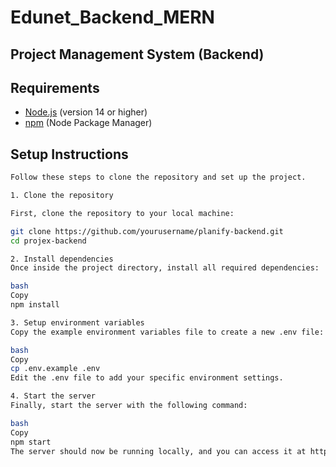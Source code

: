 # Edunet_Backend_MERN
## Project Management System (Backend)

## Requirements

- [Node.js](https://nodejs.org/) (version 14 or higher)
- [npm](https://npmjs.com/) (Node Package Manager)

## Setup Instructions
```bash
Follow these steps to clone the repository and set up the project.

1. Clone the repository

First, clone the repository to your local machine:

git clone https://github.com/yourusername/planify-backend.git
cd projex-backend

2. Install dependencies
Once inside the project directory, install all required dependencies:

bash
Copy
npm install

3. Setup environment variables
Copy the example environment variables file to create a new .env file:

bash
Copy
cp .env.example .env
Edit the .env file to add your specific environment settings.

4. Start the server
Finally, start the server with the following command:

bash
Copy
npm start
The server should now be running locally, and you can access it at http://localhost:3000.
